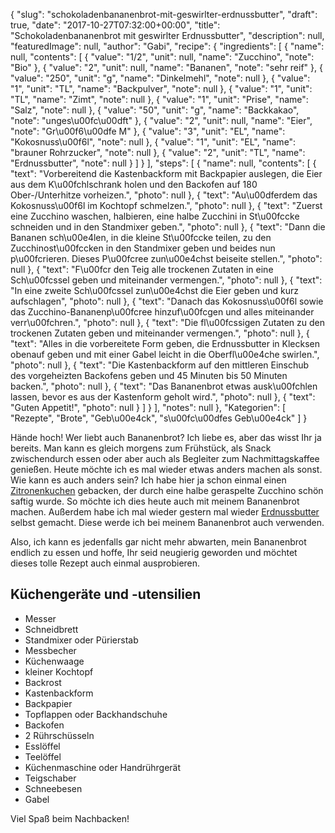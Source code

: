 {
    "slug": "schokoladenbananenbrot-mit-geswirlter-erdnussbutter",
    "draft": true,
    "date": "2017-10-27T07:32:00+00:00",
    "title": "Schokoladenbananenbrot mit geswirlter Erdnussbutter",
    "description": null,
    "featuredImage": null,
    "author": "Gabi",
    "recipe": {
        "ingredients": [
            {
                "name": null,
                "contents": [
                    {
                        "value": "1\/2",
                        "unit": null,
                        "name": "Zucchino",
                        "note": "Bio"
                    },
                    {
                        "value": "2",
                        "unit": null,
                        "name": "Bananen",
                        "note": "sehr reif"
                    },
                    {
                        "value": "250",
                        "unit": "g",
                        "name": "Dinkelmehl",
                        "note": null
                    },
                    {
                        "value": "1",
                        "unit": "TL",
                        "name": "Backpulver",
                        "note": null
                    },
                    {
                        "value": "1",
                        "unit": "TL",
                        "name": "Zimt",
                        "note": null
                    },
                    {
                        "value": "1",
                        "unit": "Prise",
                        "name": "Salz",
                        "note": null
                    },
                    {
                        "value": "50",
                        "unit": "g",
                        "name": "Backkakao",
                        "note": "unges\u00fc\u00dft"
                    },
                    {
                        "value": "2",
                        "unit": null,
                        "name": "Eier",
                        "note": "Gr\u00f6\u00dfe M"
                    },
                    {
                        "value": "3",
                        "unit": "EL",
                        "name": "Kokosnuss\u00f6l",
                        "note": null
                    },
                    {
                        "value": "1",
                        "unit": "EL",
                        "name": "brauner Rohrzucker",
                        "note": null
                    },
                    {
                        "value": "2",
                        "unit": "TL",
                        "name": "Erdnussbutter",
                        "note": null
                    }
                ]
            }
        ],
        "steps": [
            {
                "name": null,
                "contents": [
                    {
                        "text": "Vorbereitend die Kastenbackform mit Backpapier auslegen, die Eier aus dem K\u00fchlschrank holen und den Backofen auf 180 Ober-\/Unterhitze vorheizen.",
                        "photo": null
                    },
                    {
                        "text": "Au\u00dferdem das Kokosnuss\u00f6l im Kochtopf schmelzen.",
                        "photo": null
                    },
                    {
                        "text": "Zuerst eine Zucchino waschen, halbieren, eine halbe Zucchini in St\u00fccke schneiden und in den Standmixer geben.",
                        "photo": null
                    },
                    {
                        "text": "Dann die Bananen sch\u00e4len, in die kleine St\u00fccke teilen, zu den Zucchinost\u00fccken in den Standmixer geben und beides nun p\u00fcrieren. Dieses P\u00fcree zun\u00e4chst beiseite stellen.",
                        "photo": null
                    },
                    {
                        "text": "F\u00fcr den Teig alle trockenen Zutaten in eine Sch\u00fcssel geben und miteinander vermengen.",
                        "photo": null
                    },
                    {
                        "text": "In eine zweite Sch\u00fcssel zun\u00e4chst die Eier geben und kurz aufschlagen",
                        "photo": null
                    },
                    {
                        "text": "Danach das Kokosnuss\u00f6l sowie das Zucchino-Bananenp\u00fcree  hinzuf\u00fcgen und alles miteinander verr\u00fchren.",
                        "photo": null
                    },
                    {
                        "text": "Die fl\u00fcssigen Zutaten zu den trockenen Zutaten geben und miteinander vermengen.",
                        "photo": null
                    },
                    {
                        "text": "Alles in die vorbereitete Form geben, die Erdnussbutter in Klecksen obenauf geben und mit einer Gabel leicht in die Oberfl\u00e4che swirlen.",
                        "photo": null
                    },
                    {
                        "text": "Die Kastenbackform auf den mittleren Einschub des vorgeheizten Backofens geben und 45 Minuten bis 50 Minuten backen.",
                        "photo": null
                    },
                    {
                        "text": "Das Bananenbrot etwas ausk\u00fchlen lassen, bevor es aus der Kastenform geholt wird.",
                        "photo": null
                    },
                    {
                        "text": "Guten Appetit!",
                        "photo": null
                    }
                ]
            }
        ],
        "notes": null
    },
    "Kategorien": [
        "Rezepte",
        "Brote",
        "Geb\u00e4ck",
        "s\u00fc\u00dfes Geb\u00e4ck"
    ]
}

Hände hoch! Wer liebt auch Bananenbrot? Ich liebe es, aber das wisst Ihr ja bereits. Man kann es gleich morgens zum Frühstück, als Snack zwischendurch essen oder aber auch als Begleiter zum Nachmittagskaffee genießen. Heute möchte ich es mal wieder etwas anders machen als sonst. Wie kann es auch anders sein? Ich habe hier ja schon einmal einen [Zitronenkuchen](http://kochfokus.de/artikel/herrlich-saftiger-sommerlicher-zitronenkuchen/ "Zitronenkuchen")
gebacken, der durch eine halbe geraspelte Zucchino schön saftig wurde. So möchte ich dies heute auch mit meinem Bananenbrot machen. Außerdem habe ich mal wieder gestern mal wieder [Erdnussbutter](https://kochfokus.de/artikel/erdnussbutter-selber-machen/ "Erdnussbutter") selbst gemacht. Diese werde ich bei meinem Bananenbrot auch verwenden.

Also, ich kann es jedenfalls gar nicht mehr abwarten, mein Bananenbrot endlich zu essen und hoffe, Ihr seid neugierig geworden und möchtet dieses tolle Rezept auch einmal ausprobieren.

## Küchengeräte und -utensilien

 - Messer
 - Schneidbrett
 - Standmixer oder Pürierstab
 - Messbecher
 - Küchenwaage
 - kleiner Kochtopf
 - Backrost
 - Kastenbackform
 - Backpapier
 - Topflappen oder Backhandschuhe
 - Backofen
 - 2 Rührschüsseln
 - Esslöffel
 - Teelöffel
 - Küchenmaschine oder Handrührgerät
 - Teigschaber
 - Schneebesen
 - Gabel

Viel Spaß beim Nachbacken!
